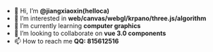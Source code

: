 - 👋 Hi, I’m **@jiangxiaoxin(helloca)**
- 👀 I’m interested in **web/canvas/webgl/krpano/three.js/algorithm**
- 🌱 I’m currently learning **computer graphics**
- 💞️ I’m looking to collaborate on **vue 3.0 components**
- 📫 How to reach me **QQ: 815612516**

<!---
jiangxiaoxin/jiangxiaoxin is a ✨ special ✨ repository because its `README.md` (this file) appears on your GitHub profile.
You can click the Preview link to take a look at your changes.
--->
